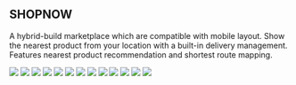 ## SHOPNOW
A hybrid-build marketplace which are compatible with mobile layout. Show the nearest product from your location with a built-in delivery management. Features nearest product recommendation and shortest route mapping.

<img src="https://img.shields.io/static/v1?label=&message=Javascript&color=F7DF1E&logo=javascript&logoColor=black" /> <img src="https://img.shields.io/static/v1?label=&message=jQuery&color=0769AD&logo=jquery&logoColor=white" /> <img src="https://img.shields.io/static/v1?label=&message=NPM&color=CB3837&logo=npm&logoColor=white" /> <img src="https://img.shields.io/static/v1?label=&message=Composer&color=885630&logo=composer&logoColor=white" /> <img src="https://img.shields.io/static/v1?label=&message=Webpack&color=8DD6F9&logo=webpack&logoColor=black" /> <img src="https://img.shields.io/static/v1?label=&message=Laravel&color=FF2D20&logo=laravel&logoColor=white" /> <img src="https://img.shields.io/static/v1?label=&message=PHP&color=777BB4&logo=php&logoColor=white" /> <img src="https://img.shields.io/static/v1?label=&message=MySQL&color=4479A1&logo=mysql&logoColor=white" /> <img src="https://img.shields.io/static/v1?label=&message=Bootstrap&color=7952B3&logo=bootstrap&logoColor=white" /> <img src="https://img.shields.io/static/v1?label=&message=Pusher&color=300D4F&logo=pusher&logoColor=white" /> <img src="https://img.shields.io/static/v1?label=&message=Leaflet&color=199900&logo=leaflet&logoColor=white" /> <img src="https://img.shields.io/static/v1?label=&message=OpenStreetMap&color=7EBC6F&logo=openstreetmap&logoColor=white" /> <img src="https://img.shields.io/static/v1?label=&message=Mailtrap&color=22D172&logo=mailtrap&logoColor=white" /> 
